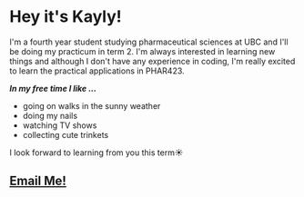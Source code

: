 # Hey it's Kayly!

I'm a fourth year student studying pharmaceutical sciences at UBC and I'll be doing my practicum in term 2. I'm always interested in learning new things and although I don't have any experience in coding, I'm really excited to learn the practical applications in PHAR423. 

**_In my free time I like ..._**
* going on walks in the sunny weather
* doing my nails
* watching TV shows
* collecting cute trinkets

I look forward to learning from you this term☀️

## [Email Me!](mailto:kaylyc1@gmail.com)
